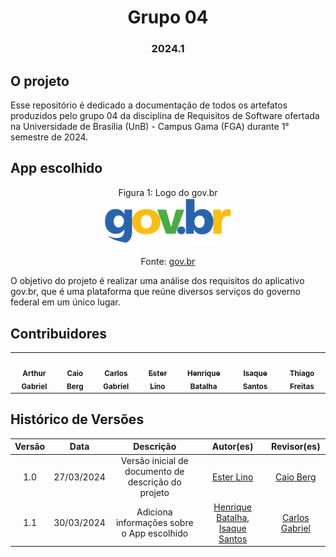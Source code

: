 <h1 align="center"> Grupo 04  </h1>
<h3 align="center"> 2024.1 </h3>

## O projeto

Esse repositório é dedicado a documentação de todos os artefatos produzidos pelo grupo 04 da disciplina de Requisitos de Software ofertada na Universidade de Brasília (UnB) - Campus Gama (FGA) durante 1° semestre de 2024.

## App escolhido
<p align="center" > <font>Figura 1: Logo do gov.br</font> <br><img style="border: 2px solid white; border-radius: 30%" src="assets/Gov.br_logo.svg.png" width = 40%></p>
<p align="center" > <font>Fonte: <a href="https://www.gov.br">gov.br</a></font> <br></p>
O objetivo do projeto é realizar uma análise dos requisitos do aplicativo gov.br, que é uma plataforma que reúne diversos serviços do governo federal em um 
único lugar.


## Contribuidores

<table>
  <tr>
    <td align="center"><a href="https://github.com/ArthurGabrieel"><img src="https://github.com/ArthurGabrieel.png" width="130px;" alt=""/><br /><sub><b>Arthur Gabriel</b></sub></a><br/></td>
    <td align="center"><a href="https://github.com/Caio-bergbjj"><img src="https://github.com/Caio-bergbjj.png" width="130px;" alt=""/><br /><sub><b>Caio Berg</b></sub></a><br/></td>
    <td align="center"><a href="https://github.com/TheCarlosRamos"><img src="https://github.com/TheCarlosRamos.png" width="130px;" alt=""/><br /><sub><b>Carlos Gabriel</b></sub></a><br/></td>
    <td align="center"><a href="https://github.com/esteerlino"><img src="https://github.com/esteerlino.png" width="130px;" alt=""/><br /><sub><b>Ester Lino</b></sub></a><br/></td>
    <td align="center"><a href="https://github.com/HeBatalha"><img src="https://github.com/HeBatalha.png" width="130px;" alt=""/><br /><sub><b>Henrique Batalha</b></sub></a><br/></td>
    <td align="center"><a href="https://github.com/IsaqueSH"><img src="https://github.com/IsaqueSH.png" width="130px;" alt=""/><br /><sub><b>Isaque Santos</b></sub></a><br/></td>
    <td align="center"><a href="https://github.com/thiagorfreitas"><img src="https://github.com/thiagorfreitas.png" width="130px;" alt=""/><br /><sub><b>Thiago Freitas</b></sub></a><br/></td>
  </tr>
</table>

## Histórico de Versões

| Versão |    Data    |                      Descrição                      |      Autor(es)      | Revisor(es)  |
| :----: | :--------: | :-------------------------------------------------: | :-----------------: | :----------: |
|  1.0   | 27/03/2024 | Versão inicial de documento de descrição do projeto | [Ester Lino](https://github.com/esteerlino) | [Caio Berg](https://github.com/Caio-bergbjj) |
|  1.1   | 30/03/2024 | Adiciona informações sobre o App escolhido          | [Henrique Batalha](https://github.com/HeBatalha), [Isaque Santos](https://github.com)| [Carlos Gabriel](https://github.com/TheCarlosRamos) |
